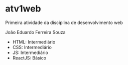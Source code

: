 # atv1web
Primeira atividade da disciplina de desenvolvimento web

João Eduardo Ferreira Souza 

- HTML: Intermediário
- CSS: Intermediário
- JS: Intermediário
- ReactJS: Básico 

